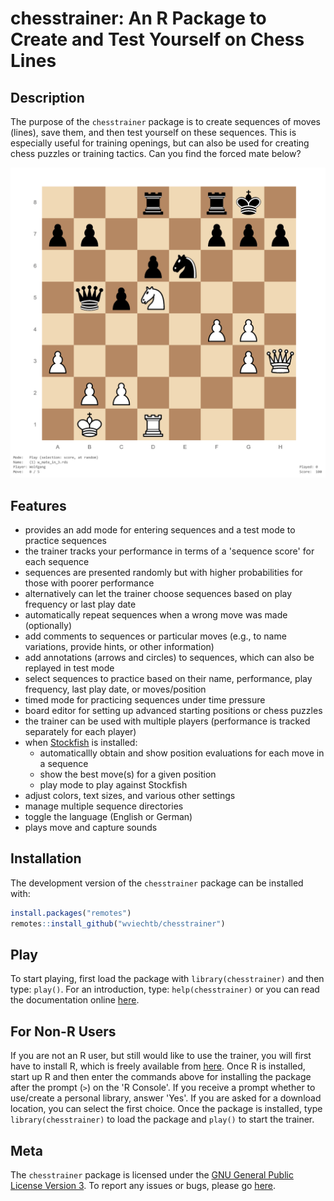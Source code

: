 chesstrainer: An R Package to Create and Test Yourself on Chess Lines
=====================================================================

## Description

The purpose of the `chesstrainer` package is to create sequences of moves (lines), save them, and then test yourself on these sequences. This is especially useful for training openings, but can also be used for creating chess puzzles or training tactics. Can you find the forced mate below?

![](man/figures/screenshot.png "Find the mate in three!")

## Features

- provides an add mode for entering sequences and a test mode to practice sequences
- the trainer tracks your performance in terms of a 'sequence score' for each sequence
- sequences are presented randomly but with higher probabilities for those with poorer performance
- alternatively can let the trainer choose sequences based on play frequency or last play date
- automatically repeat sequences when a wrong move was made (optionally)
- add comments to sequences or particular moves (e.g., to name variations, provide hints, or other information)
- add annotations (arrows and circles) to sequences, which can also be replayed in test mode
- select sequences to practice based on their name, performance, play frequency, last play date, or moves/position
- timed mode for practicing sequences under time pressure
- board editor for setting up advanced starting positions or chess puzzles
- the trainer can be used with multiple players (performance is tracked separately for each player)
- when [Stockfish](https://stockfishchess.org) is installed:
  - automaticallly obtain and show position evaluations for each move in a sequence
  - show the best move(s) for a given position
  - play mode to play against Stockfish
- adjust colors, text sizes, and various other settings
- manage multiple sequence directories
- toggle the language (English or German)
- plays move and capture sounds

## Installation

The development version of the `chesstrainer` package can be installed with:
```r
install.packages("remotes")
remotes::install_github("wviechtb/chesstrainer")
```

## Play

To start playing, first load the package with `library(chesstrainer)` and then type: `play()`. For an introduction, type: `help(chesstrainer)` or you can read the documentation online [here](https://wviechtb.github.io/chesstrainer/reference/chesstrainer-package.html).

## For Non-R Users

If you are not an R user, but still would like to use the trainer, you will first have to install R, which is freely available from [here](https://cran.r-project.org). Once R is installed, start up R and then enter the commands above for installing the package after the prompt (`>`) on the 'R Console'. If you receive a prompt whether to use/create a personal library, answer 'Yes'. If you are asked for a download location, you can select the first choice. Once the package is installed, type `library(chesstrainer)` to load the package and `play()` to start the trainer.

## Meta

The `chesstrainer` package is licensed under the [GNU General Public License Version 3](https://www.gnu.org/licenses/lgpl-3.0.txt). To report any issues or bugs, please go [here](https://github.com/wviechtb/chesstrainer/issues).
